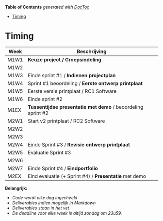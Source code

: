 <!-- START doctoc generated TOC please keep comment here to allow auto update -->
<!-- DON'T EDIT THIS SECTION, INSTEAD RE-RUN doctoc TO UPDATE -->
**Table of Contents**  *generated with [DocToc](https://github.com/thlorenz/doctoc)*

- [Timing](#timing)

<!-- END doctoc generated TOC please keep comment here to allow auto update -->

# Timing

|Week     |Beschrijving                                                       | 
|---      |---                                                                 | 
|M1W1     |**Keuze project / Groepsindeling**                                 | 
|M1W2     |                                                                   | 
|M1W3     |Einde sprint #1 / **Indienen projectplan**                         | 
|M1W4     |Sprint #1 beoordeling / **Eerste ontwerp printplaat**              | 
|M1W5     |Eerste versie printplaat / RC1 Software                            | 
|M1W6     |Einde sprint #2                                                    | 
|M1EX     |**Tussentijdse presentatie met demo** / beoordeling sprint #2      | 
|M2W1     |Start v2 printplaat / RC2 Software                                 | 
|M2W2     |                                                                   | 
|M2W3     |                                                                   | 
|M2W4     |Einde Sprint #3 / **Revisie ontwerp printplaat**                   | 
|M2W5     |Evaluatie Sprint #3                                                | 
|M2W6     |                                                                   | 
|M2W7     |Einde Sprint #4 / **Eindportfolio**                                | 
|M2EX     |Eind evaluatie (+ Sprint #4) / **Presentatie** met demo            | 

**Belangrijk:**
* *Code wordt elke dag ingecheckt*
* *Deliverables indien mogelijk in Markdown*
* *Deliverables staan in het vet*  
* *De deadline voor elke week is altijd zondag om 23u59.*
